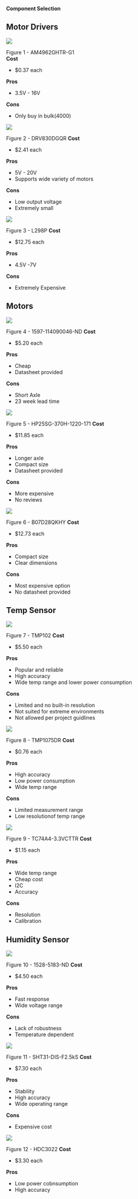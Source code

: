 **Component Selection**

Motor Drivers
-
![](vertopal_53e86d8e1b304e0fba1b8ab00a47e725/media/imageaa.png)

Figure 1 - AM4962GHTR-G1              
**Cost**
* $0.37 each

**Pros**
* 3.5V - 16V

**Cons**
* Only buy in bulk(4000)

![](vertopal_53e86d8e1b304e0fba1b8ab00a47e725/media/imageab.png)

Figure 2 - DRV830DGQR
**Cost**
* $2.41 each

**Pros**
* 5V - 20V
* Supports wide variety of motors

**Cons**
* Low output voltage
* Extremely small

![](vertopal_53e86d8e1b304e0fba1b8ab00a47e725/media/imageac.png)

Figure 3 - L298P
**Cost**
* $12.75 each

**Pros**
* 4.5V -7V

**Cons**
* Extremely Expensive

Motors
-
![](vertopal_53e86d8e1b304e0fba1b8ab00a47e725/media/imagead.png)

Figure 4 - 1597-114090046-ND
**Cost**
* $5.20 each

**Pros**
* Cheap
* Datasheet provided

**Cons**
* Short Axle
* 23 week lead time

![](vertopal_53e86d8e1b304e0fba1b8ab00a47e725/media/imageae.png)

Figure 5 - HP25SG-370H-1220-171
**Cost**
* $11.85 each

**Pros**
* Longer axle
* Compact size
* Datasheet provided

**Cons**
* More expensive
* No reviews

![](vertopal_53e86d8e1b304e0fba1b8ab00a47e725/media/imageaf.png)

Figure 6 - B07D28QKHY
**Cost**
* $12.73 each

**Pros**
* Compact size
* Clear dimensions

**Cons**
* Most expensive option
* No datasheet provided

Temp Sensor
-
![](vertopal_53e86d8e1b304e0fba1b8ab00a47e725/media/imageah.png)

Figure 7 - TMP102
**Cost**
* $5.50 each

**Pros**
* Popular and reliable
* High accuracy
* Wide temp range and lower power consumption

**Cons**
* Limited and no built-in resolution
* Not suited for extreme environments
* Not allowed per project guidlines

![](vertopal_53e86d8e1b304e0fba1b8ab00a47e725/media/imageag.png)

Figure 8 - TMP1075DR
**Cost**
* $0.76 each

**Pros**
* High accuracy
* Low power consumption
* Wide temp range

**Cons**
* Limited measurement range
* Low resolutionof temp range

![](vertopal_53e86d8e1b304e0fba1b8ab00a47e725/media/imageai.png)

Figure 9 - TC74A4-3.3VCTTR
**Cost**
* $1.15 each

**Pros**
* Wide temp range
* Cheap cost
* I2C
* Accuracy

**Cons**
* Resolution
* Calibration

Humidity Sensor
-
![](vertopal_53e86d8e1b304e0fba1b8ab00a47e725/media/imageaj.png)

Figure 10 - 1528-5183-ND
**Cost**
* $4.50 each

**Pros**
* Fast response
* Wide voltage range

**Cons**
* Lack of robustness
* Temperature dependent

![](vertopal_53e86d8e1b304e0fba1b8ab00a47e725/media/imageak.png)

Figure 11 - SHT31-DIS-F2.5kS
**Cost**
* $7.30 each

**Pros**
* Stability
* High accuracy
* Wide operating range

**Cons**
* Expensive cost

![](vertopal_53e86d8e1b304e0fba1b8ab00a47e725/media/imageal.png)

Figure 12 - HDC3022
**Cost**
* $3.30 each

**Pros** 
* Low power cobnsumption
* High accuracy
